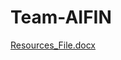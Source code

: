 # Team-AIFIN

[Resources_File.docx](https://github.com/acvw18/Team-AIFIN/files/10009591/Resources_File.docx)
